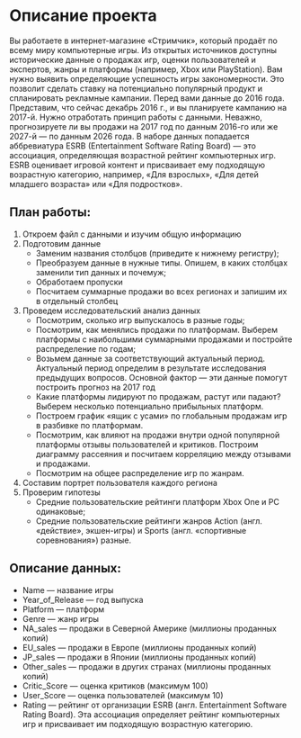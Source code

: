 # Описание проекта
Вы работаете в интернет-магазине «Стримчик», который продаёт по всему миру компьютерные игры. Из открытых источников доступны исторические данные о продажах игр, оценки пользователей и экспертов, жанры и платформы (например, Xbox или PlayStation). Вам нужно выявить определяющие успешность игры закономерности. Это позволит сделать ставку на потенциально популярный продукт и спланировать рекламные кампании.
Перед вами данные до 2016 года. Представим, что сейчас декабрь 2016 г., и вы планируете кампанию на 2017-й. Нужно отработать принцип работы с данными. Неважно, прогнозируете ли вы продажи на 2017 год по данным 2016-го или же 2027-й — по данным 2026 года.
В наборе данных попадается аббревиатура ESRB (Entertainment Software Rating Board) — это ассоциация, определяющая возрастной рейтинг компьютерных игр. ESRB оценивает игровой контент и присваивает ему подходящую возрастную категорию, например, «Для взрослых», «Для детей младшего возраста» или «Для подростков».

## План работы:
1. Откроем файл с данными и изучим общую информацию
2. Подготовим данные
   * Заменим названия столбцов (приведите к нижнему регистру);
   * Преобразуем данные в нужные типы. Опишем, в каких столбцах заменили тип данных и почемуж;
   * Обработаем пропуски
   * Посчитаем суммарные продажи во всех регионах и запишим их в отдельный столбец
3. Проведем исследовательский анализ данных
   * Посмотрим, сколько игр выпускалось в разные годы;
   * Посмотрим, как менялись продажи по платформам. Выберем платформы с наибольшими суммарными продажами и постройте распределение по годам;
   * Возьмем данные за соответствующий актуальный период. Актуальный период определим  в результате исследования предыдущих вопросов. Основной фактор — эти данные помогут построить прогноз на 2017 год
   * Какие платформы лидируют по продажам, растут или падают? Выберем несколько потенциально прибыльных платформ.
   * Построем график «ящик с усами» по глобальным продажам игр в разбивке по платформам.
   * Посмотрим, как влияют на продажи внутри одной популярной платформы отзывы пользователей и критиков. Построим диаграмму рассеяния и посчитаем корреляцию между отзывами и продажами.
   * Посмотрим на общее распределение игр по жанрам.
4.  Составим портрет пользователя каждого региона
5. Проверим гипотезы
   * Средние пользовательские рейтинги платформ Xbox One и PC одинаковые;
   * Средние пользовательские рейтинги жанров Action (англ. «действие», экшен-игры) и Sports (англ. «спортивные соревнования») разные.


## Описание данных:
* Name — название игры
* Year_of_Release — год выпуска
* Platform — платформ
* Genre — жанр игры
* NA_sales — продажи в Северной Америке (миллионы проданных копий)
* EU_sales — продажи в Европе (миллионы проданных копий)
* JP_sales — продажи в Японии (миллионы проданных копий)
* Other_sales — продажи в других странах (миллионы проданных копий)
* Critic_Score — оценка критиков (максимум 100)
* User_Score — оценка пользователей (максимум 10)
* Rating — рейтинг от организации ESRB (англ. Entertainment Software Rating Board). Эта ассоциация определяет рейтинг компьютерных игр и присваивает им подходящую возрастную категорию.
